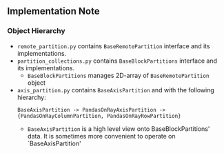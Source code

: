 ## Implementation Note

### Object Hierarchy

- `remote_partition.py` contains `BaseRemotePartition` interface and its implementations.
- `partition_collections.py` contains `BaseBlockPartitions` interface and its implementations.
	- `BaseBlockPartitions` manages 2D-array of `BaseRemotePartition` object
- `axis_partition.py` contains `BaseAxisPartition` and with the following hierarchy:
	```
	BaseAxisPartition -> PandasOnRayAxisPartition -> {PandasOnRayColumnPartition, PandasOnRayRowPartition}
	```
	- `BaseAxisPartition` is a high level view onto BaseBlockPartitions' data. It is sometimes more
	   convenient to operate on `BaseAxisPartition'
